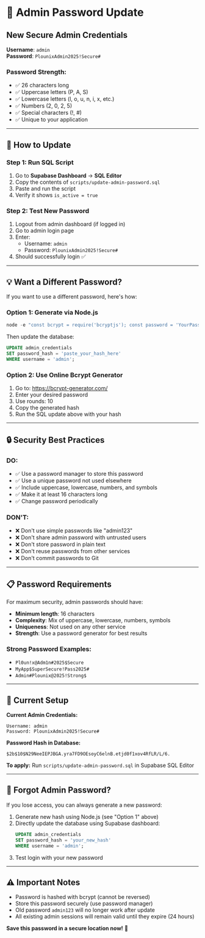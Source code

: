 # 🔐 Admin Password Update

## New Secure Admin Credentials

**Username**: `admin`  
**Password**: `PlounixAdmin2025!Secure#`

### Password Strength:
- ✅ 26 characters long
- ✅ Uppercase letters (P, A, S)
- ✅ Lowercase letters (l, o, u, n, i, x, etc.)
- ✅ Numbers (2, 0, 2, 5)
- ✅ Special characters (!, #)
- ✅ Unique to your application

---

## 🚀 How to Update

### Step 1: Run SQL Script
1. Go to **Supabase Dashboard** → **SQL Editor**
2. Copy the contents of `scripts/update-admin-password.sql`
3. Paste and run the script
4. Verify it shows `is_active = true`

### Step 2: Test New Password
1. Logout from admin dashboard (if logged in)
2. Go to admin login page
3. Enter:
   - Username: `admin`
   - Password: `PlounixAdmin2025!Secure#`
4. Should successfully login ✅

---

## 💡 Want a Different Password?

If you want to use a different password, here's how:

### Option 1: Generate via Node.js
```powershell
node -e "const bcrypt = require('bcryptjs'); const password = 'YourPasswordHere'; const hash = bcrypt.hashSync(password, 10); console.log('Password:', password); console.log('Hash:', hash);"
```

Then update the database:
```sql
UPDATE admin_credentials 
SET password_hash = 'paste_your_hash_here'
WHERE username = 'admin';
```

### Option 2: Use Online Bcrypt Generator
1. Go to: https://bcrypt-generator.com/
2. Enter your desired password
3. Use rounds: 10
4. Copy the generated hash
5. Run the SQL update above with your hash

---

## 🔒 Security Best Practices

### DO:
- ✅ Use a password manager to store this password
- ✅ Use a unique password not used elsewhere
- ✅ Include uppercase, lowercase, numbers, and symbols
- ✅ Make it at least 16 characters long
- ✅ Change password periodically

### DON'T:
- ❌ Don't use simple passwords like "admin123"
- ❌ Don't share admin password with untrusted users
- ❌ Don't store password in plain text
- ❌ Don't reuse passwords from other services
- ❌ Don't commit passwords to Git

---

## 📋 Password Requirements

For maximum security, admin passwords should have:
- **Minimum length**: 16 characters
- **Complexity**: Mix of uppercase, lowercase, numbers, symbols
- **Uniqueness**: Not used on any other service
- **Strength**: Use a password generator for best results

### Strong Password Examples:
- `Pl0un!x@Adm1n#2025$Secure`
- `MyApp$SuperSecure!Pass2025#`
- `Admin#Plounix@2025!Strong$`

---

## 🎯 Current Setup

**Current Admin Credentials:**
```
Username: admin
Password: PlounixAdmin2025!Secure#
```

**Password Hash in Database:**
```
$2b$10$N29NeeIEPJBGA.yra7FD9OEsoyC6elnB.etjd0f1xov4RfLR/L/6.
```

**To apply:** Run `scripts/update-admin-password.sql` in Supabase SQL Editor

---

## 🔄 Forgot Admin Password?

If you lose access, you can always generate a new password:

1. Generate new hash using Node.js (see "Option 1" above)
2. Directly update the database using Supabase dashboard:
   ```sql
   UPDATE admin_credentials 
   SET password_hash = 'your_new_hash'
   WHERE username = 'admin';
   ```
3. Test login with your new password

---

## ⚠️ Important Notes

- Password is hashed with bcrypt (cannot be reversed)
- Store this password securely (use password manager)
- Old password `admin123` will no longer work after update
- All existing admin sessions will remain valid until they expire (24 hours)

**Save this password in a secure location now!** 🔐
